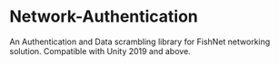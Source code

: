 # Network-Authentication
An Authentication and Data scrambling library for FishNet networking solution.
Compatible with Unity 2019 and above.
